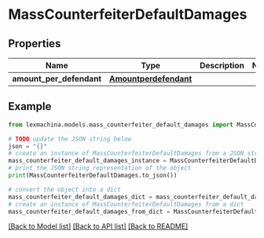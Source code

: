 # MassCounterfeiterDefaultDamages


## Properties

Name | Type | Description | Notes
------------ | ------------- | ------------- | -------------
**amount_per_defendant** | [**Amountperdefendant**](Amountperdefendant.md) |  | 

## Example

```python
from lexmachina.models.mass_counterfeiter_default_damages import MassCounterfeiterDefaultDamages

# TODO update the JSON string below
json = "{}"
# create an instance of MassCounterfeiterDefaultDamages from a JSON string
mass_counterfeiter_default_damages_instance = MassCounterfeiterDefaultDamages.from_json(json)
# print the JSON string representation of the object
print(MassCounterfeiterDefaultDamages.to_json())

# convert the object into a dict
mass_counterfeiter_default_damages_dict = mass_counterfeiter_default_damages_instance.to_dict()
# create an instance of MassCounterfeiterDefaultDamages from a dict
mass_counterfeiter_default_damages_from_dict = MassCounterfeiterDefaultDamages.from_dict(mass_counterfeiter_default_damages_dict)
```
[[Back to Model list]](../README.md#documentation-for-models) [[Back to API list]](../README.md#documentation-for-api-endpoints) [[Back to README]](../README.md)


